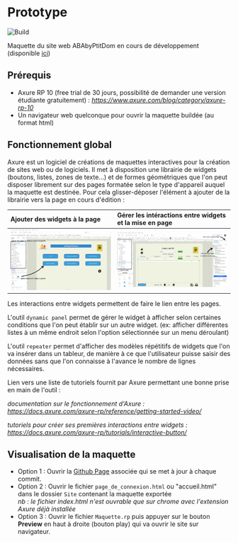 # Prototype

![Build](https://github.com/P-tit-Dom/Prototype/actions/workflows/maquette.yml/badge.svg)

Maquette du site web ABAbyPtitDom en cours de développement (disponible [ici](https://p-tit-dom.github.io/Prototype/))

## Prérequis

- Axure RP 10 (free trial de 30 jours, possibilité de demander une version étudiante gratuitement) :
*<https://www.axure.com/blog/category/axure-rp-10>*
- Un navigateur web quelconque pour ouvrir la maquette buildée (au format html)

## Fonctionnement global

Axure est un logiciel de créations de maquettes interactives pour la création de sites web ou de logiciels. Il met à disposition une librairie de widgets (boutons, listes, zones de texte...) et de formes géométriques que l'on peut disposer librement sur des pages formatée selon le type d'appareil auquel la maquette est destinée.
Pour cela glisser-déposer l'élément à ajouter de la librairie vers la page en cours d'édition :

|Ajouter des widgets à la page|Gérer les intéractions entre widgets et la mise en page|
|:----------------------------|:------------------------------------------------------|
|![widgets](Documentation/Images/widgets.jpg) | ![interactions](Documentation/Images/interactions.jpg) |

Les interactions entre widgets permettent de faire le lien entre les pages.

L'outil `dynamic panel` permet de gérer le widget à afficher selon certaines conditions que l'on peut établir sur un autre widget. (ex: afficher différentes listes à un même endroit selon l'option sélectionnée sur un menu déroulant)

L'outil `repeater` permet d'afficher des modèles répétitifs de widgets que l'on va insérer dans un tableur, de manière à ce que l'utilisateur puisse saisir des données sans que l'on connaisse à l'avance le nombre de lignes nécessaires.

Lien vers une liste de tutoriels fournit par Axure permettant une bonne prise en main de l'outil :

*documentation sur le fonctionnement d'Axure :*
*<https://docs.axure.com/axure-rp/reference/getting-started-video/>*

*tutoriels pour créer ses premières interactions entre widgets :*
*<https://docs.axure.com/axure-rp/tutorials/interactive-button/>*

## Visualisation de la maquette

- Option 1 : Ouvrir la [Github Page](https://p-tit-dom.github.io/Prototype/) associée qui se met à jour à chaque commit.
- Option 2 : Ouvrir le fichier `page_de_connexion.html` ou "accueil.html" dans le dossier `Site` contenant la maquette exportée  
*nb : le fichier index.html n'est ouvrable que sur chrome avec l'extension Axure déjà installée*
- Option 3 : Ouvrir le fichier `Maquette.rp` puis appuyer sur le bouton **Preview** en haut à droite (bouton play) qui va ouvrir le site sur navigateur.
